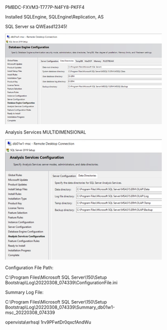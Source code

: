 PMBDC-FXVM3-T777P-N4FY8-PKFF4

Installed SQLEngine, SQLEngine\Replication, AS

SQL Server sa QWEasd12345!

![image.png](/.attachments/image-2ee7a536-17c1-4022-9cb0-14d283e6a6f9.png)

Analysis Services MULTIDIMENSIONAL

![image.png](/.attachments/image-b23055c5-54a3-456a-896c-f94356f2d510.png)

Configuration File Path:

C:\Program Files\Microsoft SQL Server\150\Setup Bootstrap\Log\20220308_074339\ConfigurationFile.ini

Summary Log File:

C:\Program Files\Microsoft SQL Server\150\Setup Bootstrap\Log\20220308_074339\Summary_db01w1-msc_20220308_074339

openvista\erhsql 1rv9PFwtDr0qxcfAndWu
